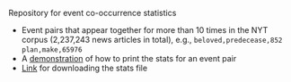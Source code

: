 Repository for event co-occurrence statistics

* Event pairs that appear together for more than 10 times in the NYT corpus (2,237,243 news articles in total), e.g., 
```beloved,predecease,852```<br>
```plan,make,65976```
* A [demonstration](https://github.com/why2011btv/event_cooccurrence_stats/blob/master/print_co_occur.ipynb) of how to print the stats for an event pair
* [Link](https://drive.google.com/drive/folders/17B-guJLySpufL6zI1RmZAH5wYYvu136Q?usp=sharing) for downloading the stats file
